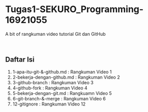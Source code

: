 # Tugas1-SEKURO_Programming-16921055
A bit of rangkuman video tutorial Git dan GitHub

<p>&nbsp;</p>

## Daftar Isi
1. 1-apa-itu-git-&-github.md : Rangkuman Video 1
2. 2-bekerja-dengan-github.md : Rangkuman Video 2
3. 3-github-branch : Rangkuman Video 3
4. 4-github-fork : Rangkuman Video 4
5. 5-bekerja-dengan-git.md : Rangkuamn Video 5
6. 6-git-branch-&-merge : Rangkuman Video 6
7. 12-gitignore : Rangkuman Video 12
